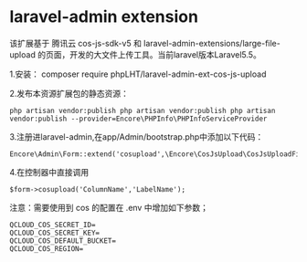 laravel-admin extension
======
该扩展基于 腾讯云 cos-js-sdk-v5 和 laravel-admin-extensions/large-file-upload  的页面，开发的大文件上传工具。当前laravel版本Laravel5.5。

1.安装：
    composer require phpLHT/laravel-admin-ext-cos-js-upload

2.发布本资源扩展包的静态资源：

    php artisan vendor:publish php artisan vendor:publish php artisan vendor:publish --provider=Encore\PHPInfo\PHPInfoServiceProvider

3.注册进laravel-admin,在app/Admin/bootstrap.php中添加以下代码：

    Encore\Admin\Form::extend('cosupload',\Encore\CosJsUpload\CosJsUploadField::class);

4.在控制器中直接调用
    
    $form->cosupload('ColumnName','LabelName');

注意：需要使用到 cos 的配置在 .env 中增加如下参数；

    QCLOUD_COS_SECRET_ID=
    QCLOUD_COS_SECRET_KEY=
    QCLOUD_COS_DEFAULT_BUCKET=
    QCLOUD_COS_REGION=

